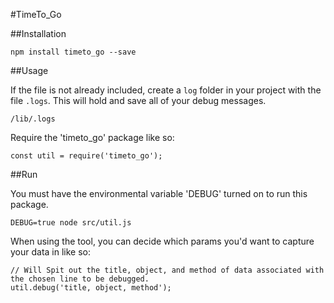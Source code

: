 #TimeTo_Go

##Installation
```
npm install timeto_go --save
```

##Usage

If the file is not already included, create a ``log`` folder in your project with the file ```.logs```. This will hold and save all of your debug messages.

```
/lib/.logs
```

Require the 'timeto_go' package like so:

```
const util = require('timeto_go');
```

##Run

You must have the environmental variable 'DEBUG' turned on to run this package.

```
DEBUG=true node src/util.js
```

When using the tool, you can decide which params you'd want to capture your data in like so:

```
// Will Spit out the title, object, and method of data associated with the chosen line to be debugged.
util.debug('title, object, method');
```

